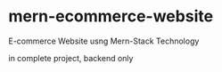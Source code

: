 # mern-ecommerce-website
 E-commerce Website usng Mern-Stack Technology

in complete project,
backend only
